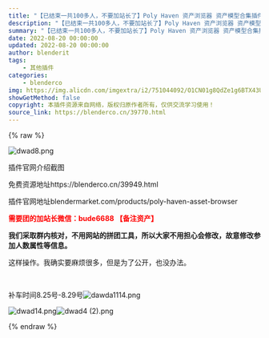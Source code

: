 ```yaml
---
title: "【已结束一共100多人，不要加站长了】Poly Haven 资产浏览器 资产模型合集插件"
description: "【已结束一共100多人，不要加站长了】Poly Haven 资产浏览器 资产模型合集插件"
summary: "【已结束一共100多人，不要加站长了】Poly Haven 资产浏览器 资产模型合集插件"
date: 2022-08-20 00:00:00
updated: 2022-08-20 00:00:00
author: blenderit
tags: 
    - 其他插件
categories:
    - blenderco
img: https://img.alicdn.com/imgextra/i2/751044092/O1CN01g8QdZe1g6BTX43UDu_!!751044092.png
showGetMethod: false
copyright: 本插件资源来自网络，版权归原作者所有，仅供交流学习使用！
source_link: https://blenderco.cn/39770.html
---
```


{% raw %}
<p><img class="aligncenter" src="https://img.alicdn.com/imgextra/i2/751044092/O1CN01g8QdZe1g6BTX43UDu_!!751044092.png" alt="dwad8.png"></p><p>插件官网介绍截图</p><p>免费资源地址https://blenderco.cn/39949.html</p><p>插件官网地址blendermarket.com/products/poly-haven-asset-browser</p><p><strong><span style="color: #ff0000;">需要团的加站长微信：bude6688 【备注资产】</span></strong></p><p><strong>我们采取群内核对，不用网站的拼团工具，所以大家不用担心会修改，故意修改参加人数属性等信息。</strong></p><p>这样操作。我确实要麻烦很多，但是为了公开，也没办法。</p><p> </p><p>补车时间8.25号-8.29号<img src="https://img.alicdn.com/imgextra/i2/751044092/O1CN01L4GFag1g6BTatm7Ec_!!751044092.png" alt="dawda1114.png"></p><p><img src="https://img.alicdn.com/imgextra/i1/751044092/O1CN01nlpGqQ1g6BTQka3GX_!!751044092.png" alt="dwad14.png"><img src="https://img.alicdn.com/imgextra/i2/751044092/O1CN01yt41jb1g6BTcQsfa8_!!751044092.png" alt="dwad4 (2).png"></p>
<div style="display: none">blenderco</div>
{% endraw %}